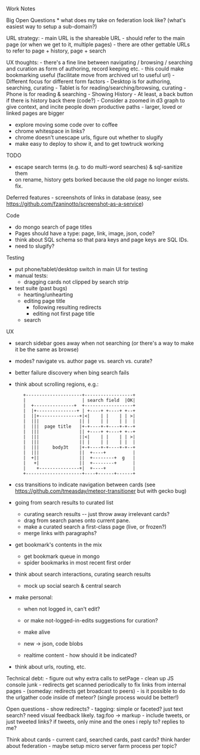 Work Notes

Big Open Questions
	* what does my take on federation look like?  (what's easiest way to setup a sub-domain?)

URL strategy:
	- main URL is the shareable URL - should refer to the main page (or when we get to it, multiple pages)
	- there are other gettable URLs to refer to page + history, page + search 

UX thoughts:
	- there's a fine line between navigating / browsing / searching and curation as form of authoring, record keeping etc.
	- this could make bookmarking useful (facilitate move from archived url to useful url)
	- Different focus for different form factors
		- Desktop is for authoring, searching, curating
		- Tablet is for reading/searching/browsing, curating
		- Phone is for reading & searching
	- Showing History
		- At least, a back button if there is history back there (code?)
		- Consider a zoomed in d3 graph to give context, and incite people down productive paths
			- larger, loved or linked pages are bigger

- explore moving some code over to coffee
- chrome whitespace in links?
- chrome doesn't unescape urls, figure out whether to slugify
- make easy to deploy to show it, and to get towtruck working

TODO

* escape search terms (e.g. to do multi-word searches) & sql-sanitize them
* on rename, history gets borked because the old page no longer exists.  fix.

Deferred features
	- screenshots of links in database (easy, see 	https://github.com/fzaninotto/screenshot-as-a-service)

Code
  - do mongo search of page titles
  - Pages should have a type: page, link, image, json, code?
  - think about SQL schema so that para keys and page keys are SQL IDs.
  - need to slugify?

Testing
 - put phone/tablet/desktop switch in main UI for testing
 - manual tests:
 	- dragging cards not clipped by search strip
 - test suite (past bugs)
	 - hearting/unhearting
	 - editing page title
	   - following resulting redirects
	   - editing not first page title
	 - search


UX
  - search sidebar goes away when not searching (or there's a way to make it be the same as browse)
  - modes?  navigate vs. author page vs. search vs. curate?
  - better failure discovery when bing search fails

  - think about scrolling regions, e.g.:


           +---------------------+------------------+
           |                     | search field  |OK|
           |  +---------------+  +------------------+
           |  |+---------------+ | +----+ +----+ +--+
           |  ||+---------------+|<|    | |    | | >|
           |  |||               || |    | |    | |  |
           |  |||  page title   |+-+----+-+----+-+--+
           |  |||               || +----+ +----+ +--+
           |  |||               ||<|    | |    | | >|
           |  |||               || |    | |    | |  |
           |  |||     body3t    |+-+----+-+----+-+--+
           |  |||               ||  +----+          |
           |  +||               ||  +--------+  g   |
           |   +|               ||  +--------+      |
           |    +---------------+|  +----+          |
           +---------------------+----+------+------+

  - css transitions to indicate navigation between cards (see https://github.com/tmeasday/meteor-transitioner but with gecko bug)
  - going from search results to curated list
    - curating search results -- just throw away irrelevant cards?
    - drag from search panes onto current pane.
    - make a curated search a first-class page (live, or frozen?)
    - merge links with paragraphs?

  - get bookmark's contents in the mix
	- get bookmark queue in mongo
	- spider bookmarks in most recent first order

  - think about search interactions, curating search results
	- mock up social search & central search

  - make personal:
	  - when not logged in, can't edit?
	  - or make not-logged-in-edits suggestions for curation?
	 	
	- make alive
	 - new -> json, code blobs
	 - realtime content - how should it be indicated?

 - think about urls, routing, etc.
 
Technical debt:
	- figure out why extra calls to setPage
	- clean up JS console junk
	- redirects get scanned periodically to fix links from internal pages
	- (someday: redirects get broadcast to peers)
	- is it possible to do the urlgather code inside of meteor? (single process would be better!)

Open questions
	- show redirects?
	- tagging: simple or faceted?  just text search?  need visual feedback likely.  tag:foo -> markup
	- include tweets, or just tweeted links?  if tweets, only mine and the ones i reply to?  replies to me?

Think about cards - current card, searched cards, past cards?
think harder about federation - maybe setup micro server farm process per topic?

